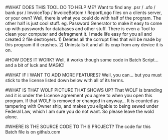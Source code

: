 #WHAT DOES THIS TOOL DO TO HELP ME?
Want to find any .psr / .ufo / bank psr / InvoiceTop / InvoiceBottom / ReportLogo files on a clients server, or your own?
Well, there is what you could do with half of the program. The other half is just cool stuff. eg. Password Generator to make it easy to come up 
with passwords for databases and other stuff. There is even a Tool to clean your computer and defragment it.
I made life easy for you all and created 2 file destroyers. 1) Deletes all the corrupt files that will be made by this program if it crashes. 2) Uninstalls
it and all its crap from any device it is on.
 
#HOW DOES IT WORK?
Well, it works though some code in Batch Script... and a bit of luck and MAGIC!
 
#WHAT IF I WANT TO ADD MORE FEATURES?
Well, you can... but you must stick to the license listed down below with all of its terms.
 
#WHAT IS THAT WOLF PICTURE THAT SHOWS UP?
That WOLF is branding and it is under the License agreement you agree to when you open this program.
If that WOLF is removed or changed in anyway... It is counted as tampering with Owner ship, and makes you eligable to being sewed under Federal Law, which I am sure you do not want. So please leave the wold alone.
 
#WHERE IS THE SOURCE CODE TO THIS PROJECT? 
The code for this Batch file is on github.com
